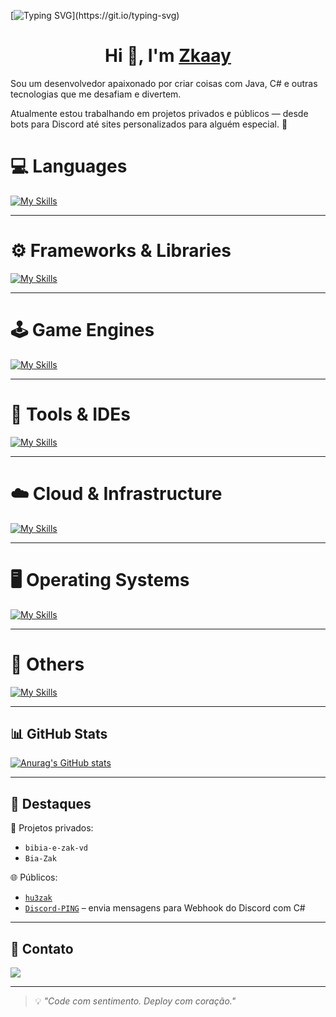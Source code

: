 [![Typing SVG](https://readme-typing-svg.demolab.com?font=Fira+Code&duration=3600&pause=3000&color=F7F7F7&width=435&lines=Welcome+to+Zkaay+GitHub+profile.)](https://git.io/typing-svg)

<h1 align="center">Hi 👋, I'm <a href="https://github.com/hu3zak" target="blank">
Zkaay</a></h1>

Sou um desenvolvedor apaixonado por criar coisas com Java, C# e outras tecnologias que me desafiam e divertem.

Atualmente estou trabalhando em projetos privados e públicos — desde bots para Discord até sites personalizados para alguém especial. 🚀

# 💻 Languages

[![My Skills](https://skillicons.dev/icons?i=js,html,css,cs,php,python,java,lua)](https://skillicons.dev)

---

# ⚙️ Frameworks & Libraries

[![My Skills](https://skillicons.dev/icons?i=react,nextjs,django,dotnet,discordjs,nodejs,npm)](https://skillicons.dev)

---

# 🕹️ Game Engines

[![My Skills](https://skillicons.dev/icons?i=unity,unreal,godot,gamemakerstudio,robloxstudio)](https://skillicons.dev)

---

# 🧰 Tools & IDEs

[![My Skills](https://skillicons.dev/icons?i=vscode,visualstudio,pycharm,androidstudio,git,github,figma,notion,wordpress,vercel,bots,discord)](https://skillicons.dev)

---

# ☁️ Cloud & Infrastructure

[![My Skills](https://skillicons.dev/icons?i=azure,cloudflare,docker,dynamodb)](https://skillicons.dev)

---

# 🖥️ Operating Systems

[![My Skills](https://skillicons.dev/icons?i=linux,ubuntu,kali,mint,arc)](https://skillicons.dev)

---

# 🧱 Others

[![My Skills](https://skillicons.dev/icons?i=blender,arduino)](https://skillicons.dev)

---

## 📊 GitHub Stats

[![Anurag's GitHub stats](https://github-readme-stats.vercel.app/api?username=hu3zak&show_icons=true&theme=tokyonight)](https://github.com/anuraghazra/github-readme-stats)

---

## 📂 Destaques

🔐 Projetos privados:
- `bibia-e-zak-vd`  
- `Bia-Zak`

🌐 Públicos:
- [`hu3zak`](https://github.com/hu3zak/hu3zak)
- [`Discord-PING`](https://github.com/hu3zak/Discord-PING) – envia mensagens para Webhook do Discord com C#

---

## 📱 Contato

<div>
  <a href="https://discord.com/users/1277026282185687042" target="_blank">
    <img src="https://img.shields.io/badge/Discord-7289DA?style=for-the-badge&logo=discord&logoColor=white">
  </a>
</div>

---

> 💡 *"Code com sentimento. Deploy com coração."*
